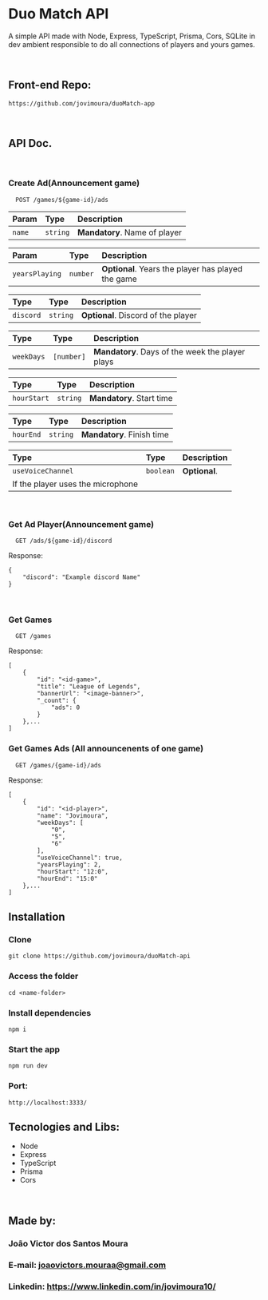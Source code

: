 # Duo Match API

<p>
A simple API made with Node, Express, TypeScript, Prisma, Cors, SQLite in dev ambient responsible to do all connections of players and yours games.
</p>

<br />

## Front-end Repo:

```
https://github.com/jovimoura/duoMatch-app
```

<br >

## API Doc.

<br />

### Create Ad(Announcement game)

```
  POST /games/${game-id}/ads
```

| Param   | Type       | Description                      |
| :---------- | :--------- | :---------------------------------- |
| `name` | `string` | **Mandatory**. Name of player |

| Param   | Type       | Description                           |
| :---------- | :--------- | :---------------------------------- |
| `yearsPlaying` | `number` | **Optional**. Years the player has played the game |

| Type   | Type       | Description                           |
| :---------- | :--------- | :---------------------------------- |
| `discord` | `string` | **Optional**. Discord of the player|

| Type   | Type       | Description                           |
| :---------- | :--------- | :---------------------------------- |
| `weekDays` | `[number]` | **Mandatory**. Days of the week the player plays|

| Type   | Type       | Description                           |
| :---------- | :--------- | :---------------------------------- |
| `hourStart` | `string` | **Mandatory**. Start time |

| Type   | Type       | Description                           |
| :---------- | :--------- | :---------------------------------- |
| `hourEnd` | `string` | **Mandatory**. Finish time |

| Type   | Type       | Description                           |
| :---------- | :--------- | :---------------------------------- |
| `useVoiceChannel` | `boolean` | **Optional**. 
If the player uses the microphone |

<br />

### Get Ad Player(Announcement game)

```
  GET /ads/${game-id}/discord
```

Response: 

```
{
	"discord": "Example discord Name"
}
```

<br />

### Get Games

```
  GET /games
```

Response: 

```
[
	{
		"id": "<id-game>",
		"title": "League of Legends",
		"bannerUrl": "<image-banner>",
		"_count": {
			"ads": 0
		}
	},...
]
```

### Get Games Ads (All announcenents of one game)

```
  GET /games/{game-id}/ads
```

Response: 

```
[
	{
		"id": "<id-player>",
		"name": "Jovimoura",
		"weekDays": [
			"0",
			"5",
			"6"
		],
		"useVoiceChannel": true,
		"yearsPlaying": 2,
		"hourStart": "12:0",
		"hourEnd": "15:0"
	},...
]
```

## Installation

### Clone

```
git clone https://github.com/jovimoura/duoMatch-api
```

### Access the folder

```
cd <name-folder>
```

### Install dependencies

```
npm i
```

### Start the app

```
npm run dev
```

### Port:

```
http://localhost:3333/
```

## Tecnologies and Libs:

<ul>
    <li>Node</li>
    <li>Express</li>
    <li>TypeScript</li>
    <li>Prisma</li>
    <li>Cors</li>
</ul>

<br />

## Made by:

### João Victor dos Santos Moura

### E-mail: joaovictors.mouraa@gmail.com

### Linkedin: https://www.linkedin.com/in/jovimoura10/